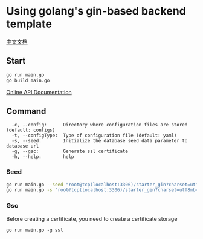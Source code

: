 # Using golang's gin-based backend template


[中文文档](./README-CN.md)
## Start

```sh
go run main.go
go build main.go
```

[Online API Documentation](https://www.apifox.cn/apidoc/project-2379970/api-65717385)


## Command

```
  -c, --config:      Directory where configuration files are stored (default: configs)
  -t, --configType:  Type of configuration file (default: yaml)
  -s, --seed:        Initialize the database seed data parameter to database url
  -g, --gsc:         Generate ssl certificate
  -h, --help:        help
```

### Seed

```sh
go run main.go --seed "root@tcp(localhost:3306)/starter_gin?charset=utf8mb4&parseTime=True&loc=Local"
go run main.go -s "root@tcp(localhost:3306)/starter_gin?charset=utf8mb4&parseTime=True&loc=Local"
```

### Gsc
Before creating a certificate, you need to create a certificate storage
```
go run main.go -g ssl
```
